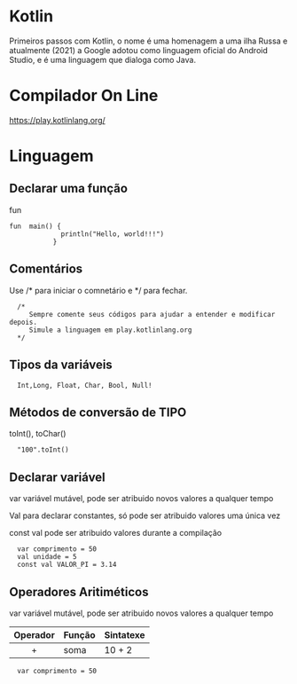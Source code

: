 # Kotlin
  Primeiros passos com Kotlin, o nome é uma homenagem a uma ilha Russa e atualmente (2021) a Google adotou como linguagem oficial do Android Studio, e é uma linguagem que dialoga como Java.

# Compilador On Line
  https://play.kotlinlang.org/

# Linguagem

## Declarar uma função
fun
   ~~~
   fun  main() {
                println("Hello, world!!!")
              }
   ~~~ 
  
##  Comentários

Use /* para iniciar o comnetário e */ para fechar.
  ~~~
    /*
       Sempre comente seus códigos para ajudar a entender e modificar depois. 
       Simule a linguagem em play.kotlinlang.org 
    */
  ~~~
  
## Tipos da variáveis
      Int,Long, Float, Char, Bool, Null!
      
## Métodos de conversão de TIPO  
toInt(), toChar()
      
      "100".toInt()
    
## Declarar variável
var variável mutável, pode ser atribuido novos valores a qualquer tempo

Val para declarar constantes, só pode ser atribuido valores uma única vez

const val pode ser atribuido valores durante a compilação
      
      var comprimento = 50
      val unidade = 5
      const val VALOR_PI = 3.14

## Operadores Aritiméticos
var variável mutável, pode ser atribuido novos valores a qualquer tempo

Operador | Função | Sintatexe
:----:   | :----- | :-----
+        | soma   | 10 + 2

      var comprimento = 50

      
  
